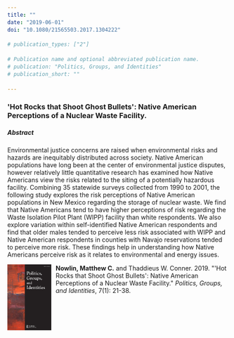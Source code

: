```yaml
---
title: ""
date: "2019-06-01"
doi: "10.1080/21565503.2017.1304222"

# publication_types: ["2"]

# Publication name and optional abbreviated publication name.
# publication: "Politics, Groups, and Identities"
# publication_short: ""

---
```


### 'Hot Rocks that Shoot Ghost Bullets': Native American Perceptions of a Nuclear Waste Facility.

##### Abstract 
Environmental justice concerns are raised when environmental risks and hazards are inequitably distributed across society. Native American populations have long been at the center of environmental justice disputes, however relatively little quantitative research has examined how Native Americans view the risks related to the siting of a potentially hazardous facility. Combining 35 statewide surveys collected from 1990 to 2001, the following study explores the risk perceptions of Native American populations in New Mexico regarding the storage of nuclear waste. We find that Native Americans tend to have higher perceptions of risk regarding the Waste Isolation Pilot Plant (WIPP) facility than white respondents. We also explore variation within self-identified Native American respondents and find that older males tended to perceive less risk associated with WIPP and Native American respondents in counties with Navajo reservations tended to perceive more risk. These findings help in understanding how Native Americans perceive risk as it relates to environmental and energy issues.

<img style="float: left; width:100px;height:150px; padding-right:10px" src="pgi.jpeg">

**Nowlin, Matthew C.** and Thaddieus W. Conner. 2019. "'Hot Rocks that Shoot Ghost Bullets': Native American Perceptions of a Nuclear Waste Facility." _Politics, Groups, and Identities_, 7(1): 21-38.





